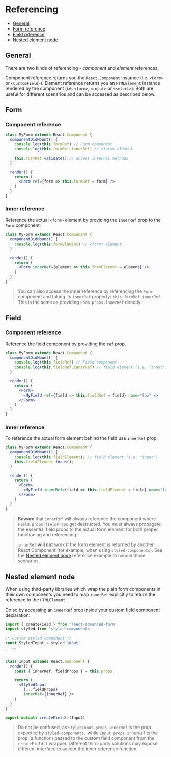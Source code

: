 # Referencing

* [General](referencing.md#general)
* [Form reference](referencing.md#form)
* [Field reference](referencing.md#field)
* [Nested element node](referencing.md#nested-element-node)

## General

There are two kinds of referencing - _component_ and _element_ references.

Component reference returns you the `React.Component` instance \(i.e. `<Form>` or `<CustomField>`\). Element reference returns you an `HTMLElement` instance rendered by the component \(i.e. `<form>`, `<input>` or `<select>`\). Both are useful for different scenarios and can be accessed as described below.

## Form

### Component reference

```jsx
class MyForm extends React.Component {
  componentDidMount() {
    console.log(this.formRef) // Form component
    console.log(this.formRef.innerRef) // <form> element

    this.formRef.validate() // access internal methods
  }

  render() {
    return (
      <Form ref={form => this.formRef = form} />
    )
  }
}
```

### Inner reference

Reference the actual `<form>` element by providing the `innerRef` prop to the `Form` component:

```jsx
class MyForm extends React.Component {
  componentDidMount() {
    console.log(this.formElement) // <form> element
  }

  render() {
    return (
      <Form innerRef={element => this.formElement = element} />
    )
  }
}
```

> You can also access the inner reference by referencing the `Form` component and taking its `innerRef` property: `this.formRef.innerRef`. This is the same as providing `Form.props.innerRef` directly.

## Field

### Component reference

Reference the field component by providing the `ref` prop.

```jsx
class MyForm extends React.Component {
  componentDidMount() {
    console.log(this.fieldRef) // Field component
    console.log(this.fieldRef.innerRef) // field element (i.e. "input")
  }

  render() {
    return (
      <Form>
        <MyField ref={field => this.fieldRef = field} name="foo" />
      </Form>
    )
  }
}
```

### Inner reference

To reference the actual form element behind the field use `innerRef` prop.

```jsx
class MyForm extends React.Component {
  componentDidMount() {
    console.log(this.fieldElement); // field element (i.e. "input")
    this.fieldElement.focus();
  }

  render() {
    return (
      <Form>
        <MyField innerRef={field => this.fieldElement = field} name="foo" />
      </Form>
    )
  }
}
```

> **Beware** that `innerRef` will always reference the component where `Field.props.fieldProps` get destructed. You must always propagate the essential field props to the actual form element for both proper functioning and referencing.
>
> `innerRef` **will not** work if the form element is returned by another React Component \(for example, when using `styled-components`\). See the [Nested element node](referencing.md#nested-element-node) reference example to handle those scenarios.

## Nested element node

When using third-party libraries which wrap the plain form components in their own components you need to map `innerRef` explicitly to return the reference to the `HTMLElement`.

Do so by accessing an `innerRef` prop inside your custom field component declaration:

```jsx
import { createField } from 'react-advanced-form'
import styled from 'styled-components'

/* Custom styled component */
const StyledInput = styled.input`
  ...
`

class Input extends React.Component {
  render() {
    const { innerRef, fieldProps } = this.props

    return (
      <StyledInput
        {...fieldProps}
        innerRef={innerRef} />
    )
  }
}

export default createField()(Input)
```

> Do not be confused, as `StyledInput.props.innerRef` is the prop expected by `styled-components,` while `Input.props.innerRef` is the prop \(a function\) passed to the custom field component from the `createField()` wrapper. Different third-party solutions may expose different interface to accept the inner reference function.

